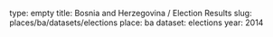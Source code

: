 type: empty
title: Bosnia and Herzegovina / Election Results
slug: places/ba/datasets/elections
place: ba
dataset: elections
year: 2014
